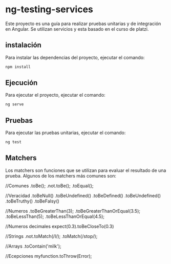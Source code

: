 # ng-testing-services

Este proyecto es una guía para realizar pruebas unitarias y de integración en Angular. Se utilizan servicios y esta basado en el curso de platzi.

## instalación

Para instalar las dependencias del proyecto, ejecutar el comando:

```bash
npm install
```

## Ejecución

Para ejecutar el proyecto, ejecutar el comando:

```bash
ng serve
```

## Pruebas

Para ejecutar las pruebas unitarias, ejecutar el comando:

```bash
ng test
```

## Matchers

Los matchers son funciones que se utilizan para evaluar el resultado de una prueba. Algunos de los matchers más comunes son:

//Comunes
.toBe();
.not.toBe();
.toEqual();

//Veracidad
.toBeNull()
.toBeUndefined()
.toBeDefined()
.toBeUndefined()
.toBeTruthy()
.toBeFalsy()

//Numeros
.toBeGreaterThan(3);
.toBeGreaterThanOrEqual(3.5);
.toBeLessThan(5);
.toBeLessThanOrEqual(4.5);

//Numeros decimales
expect(0.3).toBeCloseTo(0.3)

//Strings
.not.toMatch(/I/);
.toMatch(/stop/);

//Arrays
.toContain('milk');

//Ecepciones
myfunction.toThrow(Error);
